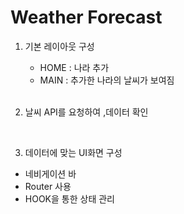 #  Weather Forecast
1. 기본 레이아웃 구성
   - HOME : 나라 추가
   - MAIN : 추가한 나라의 날씨가 보여짐

   <br />
   
2. 날씨 API를 요청하여 ,데이터 확인

   <br />

3. 데이터에 맞는 UI화면 구성

  - 네비게이션 바
  - Router 사용
  - HOOK을 통한 상태 관리